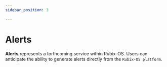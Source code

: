 ```yaml
---
sidebar_position: 3

---
```


# Alerts
**Alerts** represents a forthcoming service within Rubix-OS. Users can anticipate the ability to generate alerts directly from the `Rubix-OS platform`.
